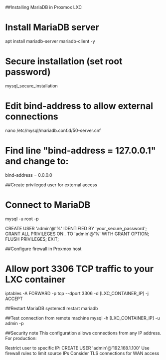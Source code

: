 ##Installing MariaDB in Proxmox LXC
# Install MariaDB server
apt install mariadb-server mariadb-client -y

# Secure installation (set root password)
mysql_secure_installation

# Edit bind-address to allow external connections
nano /etc/mysql/mariadb.conf.d/50-server.cnf
# Find line "bind-address = 127.0.0.1" and change to:
bind-address = 0.0.0.0

##Create privileged user for external access
# Connect to MariaDB
mysql -u root -p

CREATE USER 'admin'@'%' IDENTIFIED BY 'your_secure_password';
GRANT ALL PRIVILEGES ON *.* TO 'admin'@'%' WITH GRANT OPTION;
FLUSH PRIVILEGES;
EXIT;

##Configure firewall in Proxmox host
# Allow port 3306 TCP traffic to your LXC container
iptables -A FORWARD -p tcp --dport 3306 -d [LXC_CONTAINER_IP] -j ACCEPT

##Restart MariaDB
systemctl restart mariadb

##Test connection from remote machine
mysql -h [LXC_CONTAINER_IP] -u admin -p

##Security note
This configuration allows connections from any IP address. For production:

Restrict user to specific IP: CREATE USER 'admin'@'192.168.1.100'
Use firewall rules to limit source IPs
Consider TLS connections for WAN access
